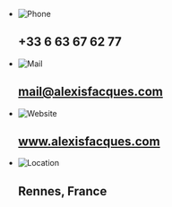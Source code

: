 - ![Phone](fa-phone "fas-icon")
  ## +33 6 63 67 62 77
- ![Mail](fa-inbox "fas-icon")
  ## mail@alexisfacques.com
- ![Website](fa-mouse-pointer  "fas-icon")
  ## www.alexisfacques.com
- ![Location](fa-map-marker-alt "fas-icon")
  ## Rennes, France
